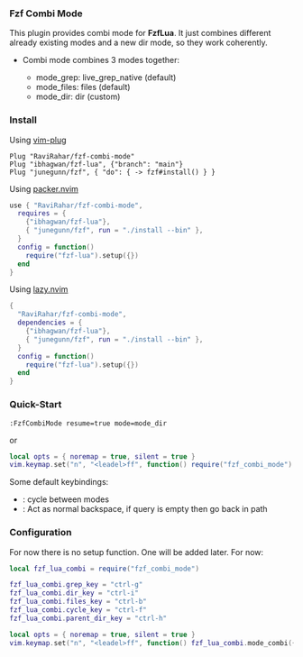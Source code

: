 ### Fzf Combi Mode

This plugin provides combi mode for **FzfLua**. It just combines different
already existing modes and a new dir mode, so they work coherently.

- Combi mode combines 3 modes together:

  - mode_grep: live_grep_native (default)
  - mode_files: files (default)
  - mode_dir: dir (custom)

### Install

Using [vim-plug](https://github.com/junegunn/vim-plug)

```vim
Plug "RaviRahar/fzf-combi-mode"
Plug "ibhagwan/fzf-lua", {"branch": "main"}
Plug "junegunn/fzf", { "do": { -> fzf#install() } }
```

Using [packer.nvim](https://github.com/wbthomason/packer.nvim)

```lua
use { "RaviRahar/fzf-combi-mode",
  requires = {
    {"ibhagwan/fzf-lua"},
    { "junegunn/fzf", run = "./install --bin" },
  }
  config = function()
    require("fzf-lua").setup({})
  end
}

```

Using [lazy.nvim](https://github.com/folke/lazy.nvim)

```lua
{
  "RaviRahar/fzf-combi-mode",
  dependencies = {
    {"ibhagwan/fzf-lua"},
    { "junegunn/fzf", run = "./install --bin" },
  }
  config = function()
    require("fzf-lua").setup({})
  end
}
```

### Quick-Start

```vim
:FzfCombiMode resume=true mode=mode_dir
```

or

```lua
local opts = { noremap = true, silent = true }
vim.keymap.set("n", "<leadel>ff", function() require("fzf_combi_mode").mode_combi({ resume = true, mode = "mode_files" }) end, opts)
```

Some default keybindings:

- <C-f> : cycle between modes
- <BS> : Act as normal backspace, if query is empty then go back in path

### Configuration

For now there is no setup function. One will be added later. For now:

```lua
local fzf_lua_combi = require("fzf_combi_mode")

fzf_lua_combi.grep_key = "ctrl-g"
fzf_lua_combi.dir_key = "ctrl-i"
fzf_lua_combi.files_key = "ctrl-b"
fzf_lua_combi.cycle_key = "ctrl-f"
fzf_lua_combi.parent_dir_key = "ctrl-h"

local opts = { noremap = true, silent = true }
vim.keymap.set("n", "<leadel>ff", function() fzf_lua_combi.mode_combi({ resume = true, mode = "mode_files" }) end, opts)
```
